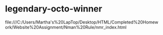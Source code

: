 # legendary-octo-winner
file:///C:/Users/Martha's%20LapTop/Desktop/HTML/Completed%20Homework/Website%20Assignment/Nman%20Rule/nmr_index.html
